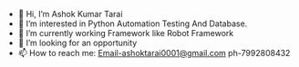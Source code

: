 - 👋 Hi, I’m Ashok Kumar Tarai
- 👀 I’m interested in Python Automation Testing And Database.
- 🌱 I’m currently working Framework like Robot Framework
- 💞️ I’m looking for an opportunity
- 📫 How to reach me: Email-ashoktarai0001@gmail.com ph-7992808432

<!---
ashoktarai1997/ashoktarai1997 is a ✨ special ✨ repository because its `README.md` (this file) appears on your GitHub profile.
You can click the Preview link to take a look at your changes.
--->

